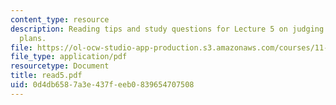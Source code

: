 ```yaml
---
content_type: resource
description: Reading tips and study questions for Lecture 5 on judging the New Orleans
  plans.
file: https://ol-ocw-studio-app-production.s3.amazonaws.com/courses/11-201-gateway-planning-action-fall-2007/0d4db6587a3e437feeb0839654707508_read5.pdf
file_type: application/pdf
resourcetype: Document
title: read5.pdf
uid: 0d4db658-7a3e-437f-eeb0-839654707508
---
```

